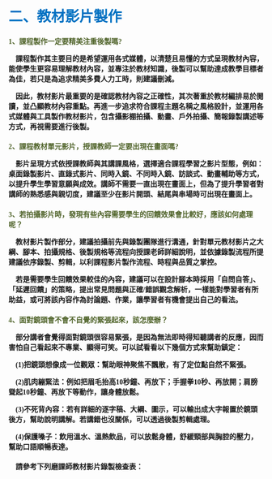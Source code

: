 # <font color=#0071C2 face=微軟正黑體>二、教材影片製作</font>

<font face=微軟正黑體>

<font color=#4E6228 face=微軟正黑體><h4>1、課程製作一定要精美注重後製嗎?</font>

<p>&nbsp;&nbsp;&nbsp;&nbsp;課程製作其主要目的是希望運用各式媒體，以清楚且易懂的方式呈現教材內容，能使學生更容易理解教材內容，並專注於教材知識，後製可以幫助達成教學目標者為佳，若只是為追求精美多費人力工時，則建議刪減。 </p>

<p>&nbsp;&nbsp;&nbsp;&nbsp;因此，教材影片最重要的是確認教材內容之正確性，其次著重於教材編排易於閱讀，並凸顯教材內容重點。再進一步追求符合課程主題名稱之風格設計，並運用各式媒體與工具製作教材影片，包含攝影棚拍攝、動畫、戶外拍攝、簡報錄製講述等方式，再視需要進行後製。 </p>

<font color=#4E6228 face=微軟正黑體><h4>2、課程教材單元影片，授課教師一定要出現在畫面嗎?</font>

<p>&nbsp;&nbsp;&nbsp;&nbsp;影片呈現方式依授課教師與其講課風格，選擇適合課程學習之影片型態，例如：桌面錄製影片、直錄式影片、同時入鏡、不同時入鏡、訪談式、動畫輔助等方式，以提升學生學習意願與成效。講師不需要一直出現在畫面上，但為了提升學習者對講師的熟悉感與親切度，建議至少在影片開頭、結尾與串場時可出現在畫面上。 </p>

<font color=#4E6228 face=微軟正黑體><h4>3、若拍攝影片時，發現有些內容需要學生的回饋效果會比較好，應該如何處理呢？</font>

<p>&nbsp;&nbsp;&nbsp;&nbsp;教材影片製作部分，建議拍攝前先與錄製團隊進行溝通，針對單元教材影片之大綱、腳本、拍攝規格、後製規格等流程向授課老師詳細說明，並依據錄製流程所提建議依序錄製、剪輯，以利課程影片製作流程、時程與品質之掌控。 </p>

<p>&nbsp;&nbsp;&nbsp;&nbsp;若是需要學生回饋效果較佳的內容，建議可以在設計腳本時採用「自問自答」、「延遲回饋」的策略，提出常見問題與正確/錯誤觀念解析，一樣能對學習者有所助益，或可將該內容作為討論題、作業，讓學習者有機會提出自己的看法。 </p>

<font color=#4E6228 face=微軟正黑體><h4>4、面對鏡頭會不會不自覺的緊張起來，該怎麼辦？</font>

<p>&nbsp;&nbsp;&nbsp;&nbsp;部分講者會覺得面對鏡頭很容易緊張，是因為無法即時得知聽講者的反應，因而害怕自己看起來不專業、顯得可笑。可以試看看以下幾個方式來幫助鎮定： </p>

<p>&nbsp;&nbsp;&nbsp;&nbsp;(1)把鏡頭想像成一位觀眾：幫助眼神聚焦不飄散，有了定位點自然不緊張。 </p>

<p>&nbsp;&nbsp;&nbsp;&nbsp;(2)肌肉繃緊法：例如把眉毛抬高10秒鐘、再放下；手握拳10秒、再放開；肩膀聳起10秒鐘、再放下等動作，讓身體放鬆。 </p>

<p>&nbsp;&nbsp;&nbsp;&nbsp;(3)不死背內容：若有詳細的逐字稿、大綱、圖示，可以輸出成大字報置於鏡頭後方，幫助說明講解。若講錯也沒關係，可以透過後製剪輯處理。 </p>

<p>&nbsp;&nbsp;&nbsp;&nbsp;(4)保護嗓子：飲用溫水、溫熱飲品，可以放鬆身體，舒緩頸部與胸腔的壓力，幫助口語順暢表達。 </p>

<font color=#4E6228 face=微軟正黑體><h4></font>

<p>&nbsp;&nbsp;&nbsp;&nbsp;請參考下列磨課師教材影片錄製檢查表： </p>

